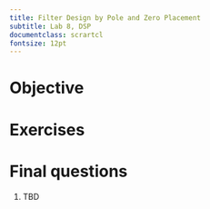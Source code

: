```yaml
---
title: Filter Design by Pole and Zero Placement
subtitle: Lab 8, DSP
documentclass: scrartcl
fontsize: 12pt
---
```


# Objective

   

# Exercises


# Final questions


1. TBD

